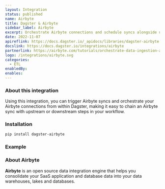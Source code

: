 ```yaml
---
layout: Integration
status: published
name: Airbyte
title: Dagster & Airbyte
sidebar_label: Airbyte
excerpt: Orchestrate Airbyte connections and schedule syncs alongside upstream or downstream dependencies.
date: 2022-11-07
apireflink: https://docs.dagster.io/_apidocs/libraries/dagster-airbyte
docslink: https://docs.dagster.io/integrations/airbyte
partnerlink: https://airbyte.com/tutorials/orchestrate-data-ingestion-and-transformation-pipelines
logo: /integrations/airbyte.svg
categories:
  - ETL
enabledBy:
enables:
---
```


### About this integration

Using this integration, you can trigger Airbyte syncs and orchestrate your Airbyte connections from within Dagster, making it easy to chain an Airbyte sync with upstream or downstream steps in your workflow.

### Installation

```bash
pip install dagster-airbyte
```

### Example

<CodeExample filePath="integrations/airbyte.py" language="python" />

### About Airbyte

**Airbyte** is an open source data integration engine that helps you consolidate your SaaS application and database data into your data warehouses, lakes and databases.
